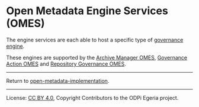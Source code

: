 <!-- SPDX-License-Identifier: CC-BY-4.0 -->
<!-- Copyright Contributors to the ODPi Egeria project. -->


# Open Metadata Engine Services (OMES)

The engine services are each able to host a specific type of [governance engine](https://egeria-project.org/concepts/governance-engine). 

These engines are supported by the [Archive Manager OMES](asset-analysis),
[Governance Action OMES](governance-action) and [Repository Governance OMES](repository-governance).

----
Return to [open-metadata-implementation](..).

----
License: [CC BY 4.0](https://creativecommons.org/licenses/by/4.0/),
Copyright Contributors to the ODPi Egeria project.